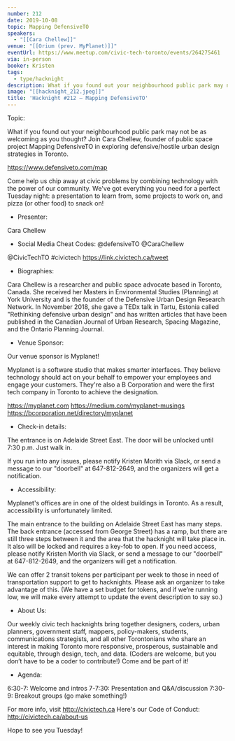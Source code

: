```yaml
---
number: 212
date: 2019-10-08
topic: Mapping DefensiveTO
speakers:
  - "[[Cara Chellew]]"
venue: "[[Orium (prev. MyPlanet)]]"
eventUrl: https://www.meetup.com/civic-tech-toronto/events/264275461
via: in-person
booker: Kristen
tags:
  - type/hacknight
description: What if you found out your neighbourhood public park may not be as welcoming as you thought? Join Cara Chellew, founder of public space project Mapping DefensiveTO in exploring defensive/hostile urban design strategies in Toronto. https://www.defensiveto.com/map
image: "[[hacknight_212.jpeg]]"
title: 'Hacknight #212 – Mapping DefensiveTO'
---
```


Topic:

What if you found out your neighbourhood public park may not be as welcoming as you thought? Join Cara Chellew, founder of public space project Mapping DefensiveTO in exploring defensive/hostile urban design strategies in Toronto.

https://www.defensiveto.com/map

Come help us chip away at civic problems by combining technology with the power of our community. We've got everything you need for a perfect Tuesday night: a presentation to learn from, some projects to work on, and pizza (or other food) to snack on!

+ Presenter:

Cara Chellew

+ Social Media Cheat Codes:
@defensiveTO @CaraChellew

@CivicTechTO \#civictech
https://link.civictech.ca/tweet

+ Biographies:

Cara Chellew is a researcher and public space advocate based
in Toronto, Canada. She received her Masters in Environmental Studies
(Planning) at York University and is the founder of the Defensive
Urban Design Research Network. In November 2018, she gave a TEDx talk
in Tartu, Estonia called "Rethinking defensive urban design" and has
written articles that have been published in the Canadian Journal of
Urban Research, Spacing Magazine, and the Ontario Planning Journal.

+ Venue Sponsor:

Our venue sponsor is Myplanet!

Myplanet is a software studio that makes smarter interfaces. They believe technology should act on your behalf to empower your employees and engage your customers. They're also a B Corporation and were the first tech company in Toronto to achieve the designation.

https://myplanet.com
https://medium.com/myplanet-musings
https://bcorporation.net/directory/myplanet

+ Check-in details:

The entrance is on Adelaide Street East. The door will be unlocked until 7:30 p.m. Just walk in.

If you run into any issues, please notify Kristen Morith via Slack, or send a message to our "doorbell" at 647-812-2649, and the organizers will get a notification.

+ Accessibility:

Myplanet's offices are in one of the oldest buildings in Toronto. As a result, accessibility is unfortunately limited.

The main entrance to the building on Adelaide Street East has many steps. The back entrance (accessed from George Street) has a ramp, but there are still three steps between it and the area that the hacknight will take place in. It also will be locked and requires a key-fob to open. If you need access, please notify Kristen Morith via Slack, or send a message to our "doorbell" at 647-812-2649, and the organizers will get a notification.

We can offer 2 transit tokens per participant per week to those in need of transportation support to get to hacknights. Please ask an organizer to take advantage of this. (We have a set budget for tokens, and if we’re running low, we will make every attempt to update the event description to say so.)

+ About Us:

Our weekly civic tech hacknights bring together designers, coders, urban planners, government staff, mappers, policy-makers, students, communications strategists, and all other Torontonians who share an interest in making Toronto more responsive, prosperous, sustainable and equitable, through design, tech, and data. (Coders are welcome, but you don’t have to be a coder to contribute!) Come and be part of it!

+ Agenda:

6:30-7: Welcome and intros
7-7:30: Presentation and Q&A/discussion
7:30-9: Breakout groups (go make something!)

For more info, visit http://civictech.ca
Here's our Code of Conduct: http://civictech.ca/about-us

Hope to see you Tuesday!